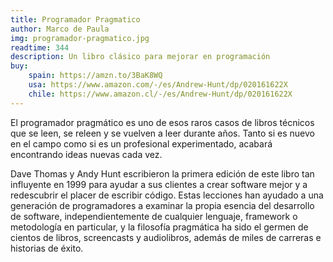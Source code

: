 ```yaml
---
title: Programador Pragmatico
author: Marco de Paula
img: programador-pragmatico.jpg
readtime: 344
description: Un libro clásico para mejorar en programación
buy:
    spain: https://amzn.to/3BaK8WQ
    usa: https://www.amazon.com/-/es/Andrew-Hunt/dp/020161622X
    chile: https://www.amazon.cl/-/es/Andrew-Hunt/dp/020161622X
---
```


El programador pragmático es uno de esos raros casos de libros técnicos que se leen, se releen y se vuelven a leer durante años. Tanto si es nuevo en el campo como si es un profesional experimentado, acabará encontrando ideas nuevas cada vez.

Dave Thomas y Andy Hunt escribieron la primera edición de este libro tan influyente en 1999 para ayudar a sus clientes a crear software mejor y a redescubrir el placer de escribir código. Estas lecciones han ayudado a una generación de programadores a examinar la propia esencia del desarrollo de software, independientemente de cualquier lenguaje, framework o metodología en particular, y la filosofía pragmática ha sido el germen de cientos de libros, screencasts y audiolibros, además de miles de carreras e historias de éxito.